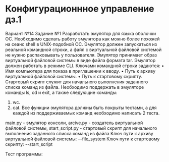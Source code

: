 # Конфигурационнное управление дз.1
Вариант №14
Задание №1
Разработать эмулятор для языка оболочки ОС. Необходимо сделать работу 
эмулятора как можно более похожей на сеанс shell в UNIX-подобной ОС. 
Эмулятор должен запускаться из реальной командной строки, а файл с 
виртуальной файловой системой не нужно распаковывать у пользователя. 
Эмулятор принимает образ виртуальной файловой системы в виде файла формата 
tar. Эмулятор должен работать в режиме CLI.
Ключами командной строки задаются:
• Имя компьютера для показа в приглашении к вводу.
• Путь к архиву виртуальной файловой системы.
• Путь к стартовому скрипту.
Стартовый скрипт служит для начального выполнения заданного списка 
команд из файла.
Необходимо поддержать в эмуляторе команды ls, cd и exit, а также 
следующие команды:
1. wc.
2. cat.
Все функции эмулятора должны быть покрыты тестами, а для каждой из 
поддерживаемых команд необходимо написать 2 теста.

main.py - эмулятор консоли, arcive.py - создатель виртуальной файловой системы, start_script.py - стартовый скрипт для начального выполнения заданного списка команд из файла
Ключ пути к архиву виртуальной файловой системы: --file_system
Ключ пути к стартовому скрипту: --start_script

Тест программы:

